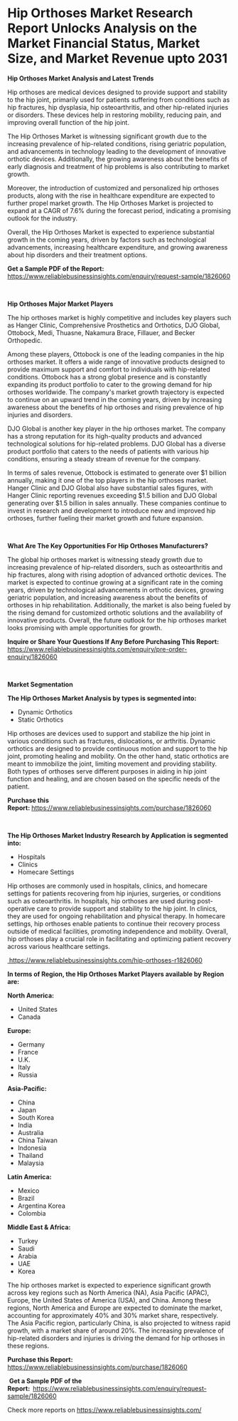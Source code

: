 <p><h1>Hip Orthoses Market Research Report Unlocks Analysis on the Market Financial Status, Market Size, and Market Revenue upto 2031</h1></p><p><strong>Hip Orthoses Market Analysis and Latest Trends</strong></p>
<p><p>Hip orthoses are medical devices designed to provide support and stability to the hip joint, primarily used for patients suffering from conditions such as hip fractures, hip dysplasia, hip osteoarthritis, and other hip-related injuries or disorders. These devices help in restoring mobility, reducing pain, and improving overall function of the hip joint.</p><p>The Hip Orthoses Market is witnessing significant growth due to the increasing prevalence of hip-related conditions, rising geriatric population, and advancements in technology leading to the development of innovative orthotic devices. Additionally, the growing awareness about the benefits of early diagnosis and treatment of hip problems is also contributing to market growth.</p><p>Moreover, the introduction of customized and personalized hip orthoses products, along with the rise in healthcare expenditure are expected to further propel market growth. The Hip Orthoses Market is projected to expand at a CAGR of 7.6% during the forecast period, indicating a promising outlook for the industry.</p><p>Overall, the Hip Orthoses Market is expected to experience substantial growth in the coming years, driven by factors such as technological advancements, increasing healthcare expenditure, and growing awareness about hip disorders and their treatment options.</p></p>
<p><strong>Get a Sample PDF of the Report:&nbsp;</strong> <a href="https://www.reliablebusinessinsights.com/enquiry/request-sample/1826060">https://www.reliablebusinessinsights.com/enquiry/request-sample/1826060</a></p>
<p>&nbsp;</p>
<p><strong>Hip Orthoses Major Market Players</strong></p>
<p><p>The hip orthoses market is highly competitive and includes key players such as Hanger Clinic, Comprehensive Prosthetics and Orthotics, DJO Global, Ottobock, Medi, Thuasne, Nakamura Brace, Fillauer, and Becker Orthopedic. </p><p>Among these players, Ottobock is one of the leading companies in the hip orthoses market. It offers a wide range of innovative products designed to provide maximum support and comfort to individuals with hip-related conditions. Ottobock has a strong global presence and is constantly expanding its product portfolio to cater to the growing demand for hip orthoses worldwide. The company's market growth trajectory is expected to continue on an upward trend in the coming years, driven by increasing awareness about the benefits of hip orthoses and rising prevalence of hip injuries and disorders.</p><p>DJO Global is another key player in the hip orthoses market. The company has a strong reputation for its high-quality products and advanced technological solutions for hip-related problems. DJO Global has a diverse product portfolio that caters to the needs of patients with various hip conditions, ensuring a steady stream of revenue for the company.</p><p>In terms of sales revenue, Ottobock is estimated to generate over $1 billion annually, making it one of the top players in the hip orthoses market. Hanger Clinic and DJO Global also have substantial sales figures, with Hanger Clinic reporting revenues exceeding $1.5 billion and DJO Global generating over $1.5 billion in sales annually. These companies continue to invest in research and development to introduce new and improved hip orthoses, further fueling their market growth and future expansion.</p></p>
<p>&nbsp;</p>
<p><strong>What Are The Key Opportunities For Hip Orthoses Manufacturers?</strong></p>
<p><p>The global hip orthoses market is witnessing steady growth due to increasing prevalence of hip-related disorders, such as osteoarthritis and hip fractures, along with rising adoption of advanced orthotic devices. The market is expected to continue growing at a significant rate in the coming years, driven by technological advancements in orthotic devices, growing geriatric population, and increasing awareness about the benefits of orthoses in hip rehabilitation. Additionally, the market is also being fueled by the rising demand for customized orthotic solutions and the availability of innovative products. Overall, the future outlook for the hip orthoses market looks promising with ample opportunities for growth.</p></p>
<p><strong>Inquire or Share Your Questions If Any Before Purchasing This Report:</strong> <a href="https://www.reliablebusinessinsights.com/enquiry/pre-order-enquiry/1826060">https://www.reliablebusinessinsights.com/enquiry/pre-order-enquiry/1826060</a></p>
<p>&nbsp;</p>
<p><strong>Market Segmentation</strong></p>
<p><strong>The Hip Orthoses Market Analysis by types is segmented into:</strong></p>
<p><ul><li>Dynamic Orthotics</li><li>Static Orthotics</li></ul></p>
<p><p>Hip orthoses are devices used to support and stabilize the hip joint in various conditions such as fractures, dislocations, or arthritis. Dynamic orthotics are designed to provide continuous motion and support to the hip joint, promoting healing and mobility. On the other hand, static orthotics are meant to immobilize the joint, limiting movement and providing stability. Both types of orthoses serve different purposes in aiding in hip joint function and healing, and are chosen based on the specific needs of the patient.</p></p>
<p><strong>Purchase this Report:&nbsp;</strong><a href="https://www.reliablebusinessinsights.com/purchase/1826060">https://www.reliablebusinessinsights.com/purchase/1826060</a></p>
<p>&nbsp;</p>
<p><strong>The Hip Orthoses Market Industry Research by Application is segmented into:</strong></p>
<p><ul><li>Hospitals</li><li>Clinics</li><li>Homecare Settings</li></ul></p>
<p><p>Hip orthoses are commonly used in hospitals, clinics, and homecare settings for patients recovering from hip injuries, surgeries, or conditions such as osteoarthritis. In hospitals, hip orthoses are used during post-operative care to provide support and stability to the hip joint. In clinics, they are used for ongoing rehabilitation and physical therapy. In homecare settings, hip orthoses enable patients to continue their recovery process outside of medical facilities, promoting independence and mobility. Overall, hip orthoses play a crucial role in facilitating and optimizing patient recovery across various healthcare settings.</p></p>
<p><a href="https://www.reliablebusinessinsights.com/hip-orthoses-r1826060">&nbsp;https://www.reliablebusinessinsights.com/hip-orthoses-r1826060</a></p>
<p><strong>In terms of Region, the Hip Orthoses Market Players available by Region are:</strong></p>
<p>
    <p> <strong> North America: </strong>
        <ul>
            <li>United States</li>
            <li>Canada</li>
        </ul>
        </p> 
    <p> <strong> Europe: </strong>
        <ul>
            <li>Germany</li>
            <li>France</li>
            <li>U.K.</li>
            <li>Italy</li>
            <li>Russia</li>
        </ul>
        </p> 
    <p> <strong> Asia-Pacific: </strong>
        <ul>
            <li>China</li>
            <li>Japan</li>
            <li>South Korea</li>
            <li>India</li>
            <li>Australia</li>
            <li>China Taiwan</li>
            <li>Indonesia</li>
            <li>Thailand</li>
            <li>Malaysia</li>
        </ul>
        </p> 
    <p> <strong> Latin America: </strong>
        <ul>
            <li>Mexico</li>
            <li>Brazil</li>
            <li>Argentina Korea</li>
            <li>Colombia</li>
        </ul>
        </p> 
    <p> <strong> Middle East & Africa: </strong>
        <ul>
            <li>Turkey</li>
            <li>Saudi</li>
            <li>Arabia</li>
            <li>UAE</li>
            <li>Korea</li>
        </ul>
    </p>
    </p>
<p><p>The hip orthoses market is expected to experience significant growth across key regions such as North America (NA), Asia Pacific (APAC), Europe, the United States of America (USA), and China. Among these regions, North America and Europe are expected to dominate the market, accounting for approximately 40% and 30% market share, respectively. The Asia Pacific region, particularly China, is also projected to witness rapid growth, with a market share of around 20%. The increasing prevalence of hip-related disorders and injuries is driving the demand for hip orthoses in these regions.</p></p>
<p><strong>Purchase this Report: </strong><a href="https://www.reliablebusinessinsights.com/purchase/1826060">https://www.reliablebusinessinsights.com/purchase/1826060</a></p>
<p>&nbsp;<strong>Get a Sample PDF of the Report:&nbsp;&nbsp;</strong><a href="https://www.reliablebusinessinsights.com/enquiry/request-sample/1826060">https://www.reliablebusinessinsights.com/enquiry/request-sample/1826060</a></p>
<p><strong></strong></p>
<p>Check more reports on <a href="https://www.reliablebusinessinsights.com/">https://www.reliablebusinessinsights.com/</a></p>